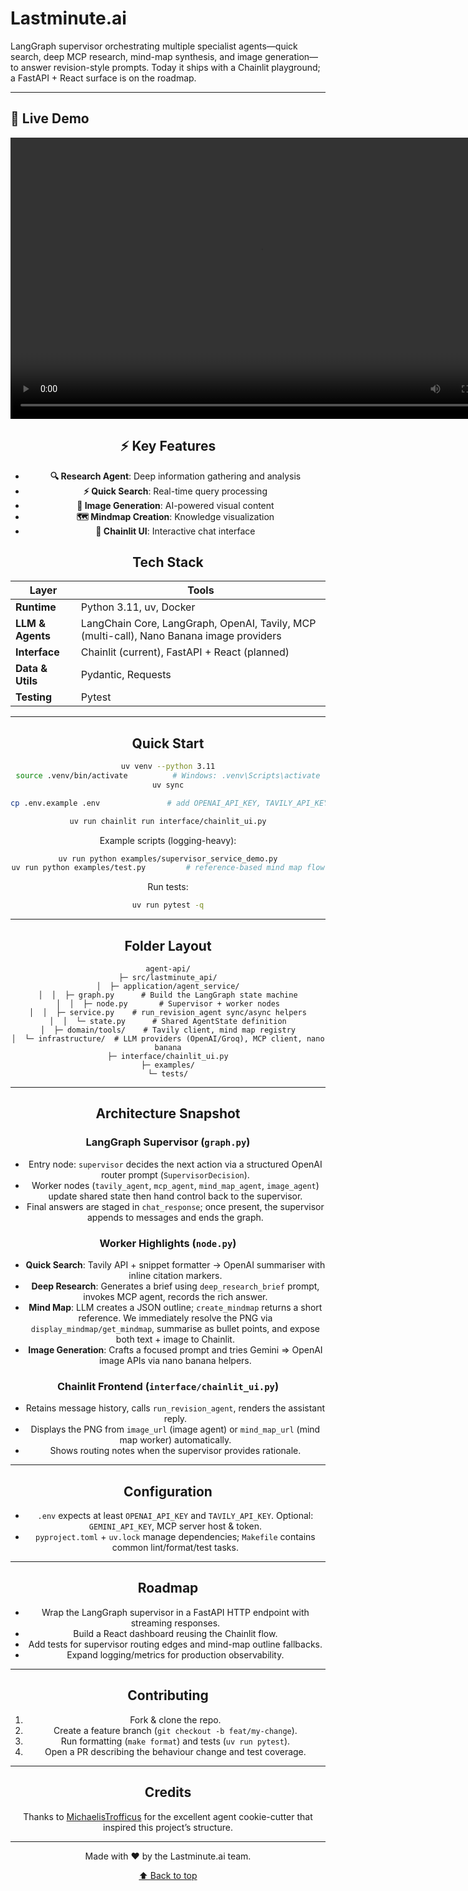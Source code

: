 <div id="top"></div>

# Lastminute.ai

LangGraph supervisor orchestrating multiple specialist agents—quick search, deep MCP research, mind-map synthesis, and image generation—to answer revision-style prompts. Today it ships with a Chainlit playground; a FastAPI + React surface is on the roadmap.

---

## 🎥 Live Demo

<div align="center">
<div align="center">
  <video width="800" height="450" controls>
    <source src="https://github.com/whitehatjr1001/Lastminite.ai/raw/master/assets/lastminute-ai-demo.mp4" type="video/mp4">
    Your browser does not support the video tag.
  </video>
</div>


## ⚡ Key Features
- **🔍 Research Agent**: Deep information gathering and analysis
- **⚡ Quick Search**: Real-time query processing  
- **🎨 Image Generation**: AI-powered visual content
- **🗺️ Mindmap Creation**: Knowledge visualization
- **💬 Chainlit UI**: Interactive chat interface



## Tech Stack

<div align="center">

| Layer           | Tools |
|-----------------|-------|
| **Runtime**     | Python 3.11, uv, Docker |
| **LLM & Agents**| LangChain Core, LangGraph, OpenAI, Tavily, MCP (multi-call), Nano Banana image providers |
| **Interface**   | Chainlit (current), FastAPI + React (planned) |
| **Data & Utils**| Pydantic, Requests |
| **Testing**     | Pytest |

</div>

---

## Quick Start

```bash
uv venv --python 3.11
source .venv/bin/activate          # Windows: .venv\Scripts\activate
uv sync

cp .env.example .env               # add OPENAI_API_KEY, TAVILY_API_KEY, optional GEMINI

uv run chainlit run interface/chainlit_ui.py
```

Example scripts (logging-heavy):

```bash
uv run python examples/supervisor_service_demo.py
uv run python examples/test.py         # reference-based mind map flow
```

Run tests:

```bash
uv run pytest -q
```

---

## Folder Layout

```
agent-api/
├─ src/lastminute_api/
│  ├─ application/agent_service/
│  │  ├─ graph.py      # Build the LangGraph state machine
│  │  ├─ node.py       # Supervisor + worker nodes
│  │  ├─ service.py    # run_revision_agent sync/async helpers
│  │  └─ state.py      # Shared AgentState definition
│  ├─ domain/tools/    # Tavily client, mind map registry
│  └─ infrastructure/  # LLM providers (OpenAI/Groq), MCP client, nano banana
├─ interface/chainlit_ui.py
├─ examples/
└─ tests/
```

---

## Architecture Snapshot

### LangGraph Supervisor (`graph.py`)

- Entry node: `supervisor` decides the next action via a structured OpenAI router prompt (`SupervisorDecision`).
- Worker nodes (`tavily_agent`, `mcp_agent`, `mind_map_agent`, `image_agent`) update shared state then hand control back to the supervisor.
- Final answers are staged in `chat_response`; once present, the supervisor appends to messages and ends the graph.

### Worker Highlights (`node.py`)

- **Quick Search**: Tavily API + snippet formatter → OpenAI summariser with inline citation markers.
- **Deep Research**: Generates a brief using `deep_research_brief` prompt, invokes MCP agent, records the rich answer.
- **Mind Map**: LLM creates a JSON outline; `create_mindmap` returns a short reference. We immediately resolve the PNG via `display_mindmap/get_mindmap`, summarise as bullet points, and expose both text + image to Chainlit.
- **Image Generation**: Crafts a focused prompt and tries Gemini ⇒ OpenAI image APIs via nano banana helpers.

### Chainlit Frontend (`interface/chainlit_ui.py`)

- Retains message history, calls `run_revision_agent`, renders the assistant reply.
- Displays the PNG from `image_url` (image agent) or `mind_map_url` (mind map worker) automatically.
- Shows routing notes when the supervisor provides rationale.

---

## Configuration

- `.env` expects at least `OPENAI_API_KEY` and `TAVILY_API_KEY`. Optional: `GEMINI_API_KEY`, MCP server host & token.
- `pyproject.toml` + `uv.lock` manage dependencies; `Makefile` contains common lint/format/test tasks.

---

## Roadmap

- Wrap the LangGraph supervisor in a FastAPI HTTP endpoint with streaming responses.
- Build a React dashboard reusing the Chainlit flow.
- Add tests for supervisor routing edges and mind-map outline fallbacks.
- Expand logging/metrics for production observability.

---

## Contributing

1. Fork & clone the repo.
2. Create a feature branch (`git checkout -b feat/my-change`).
3. Run formatting (`make format`) and tests (`uv run pytest`).
4. Open a PR describing the behaviour change and test coverage.

---

## Credits

Thanks to [MichaelisTrofficus](https://github.com/MichaelisTrofficus) for the excellent agent cookie-cutter that inspired this project’s structure.

---

Made with ❤️ by the Lastminute.ai team.

<div align="center">
  <a href="#top">⬆️ Back to top</a>
</div>
